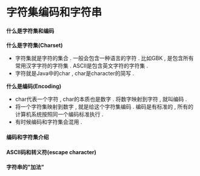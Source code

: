 # 字符集编码和字符串

#### 什么是字符集和编码

**什么是字符集\(Charset\)**

* 字符集就是字符的集合 . 一般会包含一种语言的字符 . 比如GBK , 是包含所有常用汉字字符的字符集 . ASCII是包含英文字符的字符集 . 
* 字符就是Java中的char , char是character的简写 . 

**什么是编码\(Encoding\)**

* char代表一个字符 , char的本质也是数字 . 将数字映射到字符 , 就叫编码 . 
* 将一个字符集映射到数字 , 就是给这个字符集编码 . 编码是有标准的 , 所有的计算机系统按照同一个编码标准执行 . 
* 有时候编码和字符集会混用 . 



#### 编码和字符集介绍

#### ASCII码和转义符\(escape character\)

#### 字符串的"加法"



